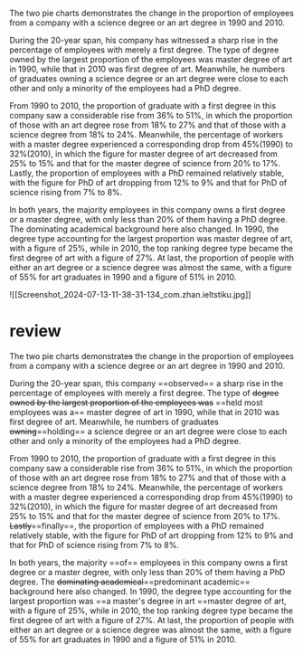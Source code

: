 The two pie charts demonstrates the change in the proportion of employees from a company with a science degree or an art degree in 1990 and 2010.

During the 20-year span, his company has witnessed a sharp rise in the percentage of employees with merely a first degree. The type of degree owned by the largest proportion of the employees was master degree of art in 1990, while that in 2010 was first degree of art. Meanwhile, he numbers of graduates owning a science degree or an art degree were close to each other and only a minority of the employees had a PhD degree.

From 1990 to 2010, the proportion of graduate with a first degree in this company saw a considerable rise from 36% to 51%, in which the proportion of those with an art degree rose from 18% to 27% and that of those with a science degree from 18% to 24%. Meanwhile, the percentage of workers with a master degree experienced a corresponding drop from 45%(1990) to 32%(2010), in which the figure for master degree of art decreased from 25% to 15% and that for the master degree of science from 20% to 17%. Lastly, the proportion of employees with a PhD remained relatively stable, with the figure for PhD of art dropping from 12% to 9% and that for PhD of science rising from 7% to 8%.

In both years, the majority employees in this company owns a first degree or a master degree, with only less than 20% of them having a PhD degree. The dominating academical background here also changed. In 1990, the degree type accounting for the largest proportion was master degree of art, with a figure of 25%, while in 2010, the top ranking degree type became the first degree of art with a figure of 27%. At last, the proportion of people with either an art degree or a science degree was almost the same, with a figure of 55% for art graduates in 1990 and a figure of 51% in 2010.

![[Screenshot_2024-07-13-11-38-31-134_com.zhan.ieltstiku.jpg]]


# review
The two pie charts demonstrate~~s~~ the change in the proportion of employees from a company with a science degree or an art degree in 1990 and 2010.



During the 20-year span, this company ==observed== a sharp rise in the percentage of employees with merely a first degree. The type of ~~degree owned by the largest proportion of the employees was~~ ==held most employees was a== master degree of art in 1990, while that in 2010 was first degree of art. Meanwhile, he numbers of graduates ~~owning~~==holding== a science degree or an art degree were close to each other and only a minority of the employees had a PhD degree.

From 1990 to 2010, the proportion of graduate with a first degree in this company saw a considerable rise from 36% to 51%, in which the proportion of those with an art degree rose from 18% to 27% and that of those with a science degree from 18% to 24%. Meanwhile, the percentage of workers with a master degree experienced a corresponding drop from 45%(1990) to 32%(2010), in which the figure for master degree of art decreased from 25% to 15% and that for the master degree of science from 20% to 17%. ~~Lastly~~==finally==, the proportion of employees with a PhD remained relatively stable, with the figure for PhD of art dropping from 12% to 9% and that for PhD of science rising from 7% to 8%.

In both years, the majority ==of== employees in this company owns a first degree or a master degree, with only less than 20% of them having a PhD degree. The ~~dominating academical~~==predominant academic== background here also changed. In 1990, the degree type accounting for the largest proportion was ==a master's  degree in art ==master degree of art, with a figure of 25%, while in 2010, the top ranking degree type became the first degree of art with a figure of 27%. At last, the proportion of people with either an art degree or a science degree was almost the same, with a figure of 55% for art graduates in 1990 and a figure of 51% in 2010.

